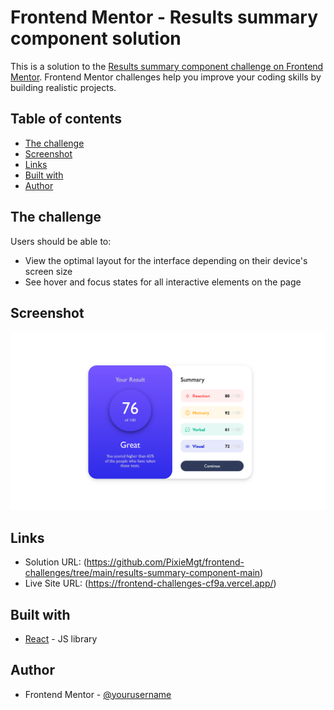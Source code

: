 # Frontend Mentor - Results summary component solution

This is a solution to the [Results summary component challenge on Frontend Mentor](https://www.frontendmentor.io/challenges/results-summary-component-CE_K6s0maV). Frontend Mentor challenges help you improve your coding skills by building realistic projects. 

## Table of contents

- [The challenge](#the-challenge)
- [Screenshot](#screenshot)
- [Links](#links)
- [Built with](#built-with)
- [Author](#author)

## The challenge

Users should be able to:

- View the optimal layout for the interface depending on their device's screen size
- See hover and focus states for all interactive elements on the page

## Screenshot

![](./design/solution.png)

## Links

- Solution URL: (https://github.com/PixieMgt/frontend-challenges/tree/main/results-summary-component-main)
- Live Site URL: (https://frontend-challenges-cf9a.vercel.app/)

## Built with

- [React](https://reactjs.org/) - JS library

## Author

- Frontend Mentor - [@yourusername](https://www.frontendmentor.io/profile/PixieMgt)
